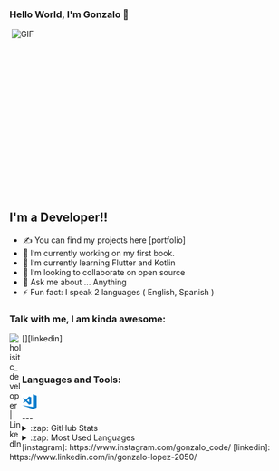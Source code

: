 ### Hello World, I'm Gonzalo  👋

 <img align="right" alt="GIF" src="https://github.com/arsentieva/arsentieva/blob/main/code.gif?raw=true" width="500" height="320" />


## I'm a Developer!!
- ✍ You can find my projects here [portfolio]
- 🔭 I’m currently working on my first book.
- 🌱 I’m currently learning Flutter and Kotlin
- 👯 I’m looking to collaborate on open source
- 💬 Ask me about ... Anything
- ⚡ Fun fact: I speak 2 languages ( English, Spanish )


### Talk with me, I am kinda awesome:
[<img align="left" alt="holisitc_developer | LinkedIn" width="22px" src="https://cdn.jsdelivr.net/npm/simple-icons@v3/icons/linkedin.svg" />][linkedin]

<br />

### Languages and Tools:

<img align="left" alt="Visual Studio Code" width="26px" src="https://raw.githubusercontent.com/github/explore/80688e429a7d4ef2fca1e82350fe8e3517d3494d/topics/visual-studio-code/visual-studio-code.png" />


<br />
<br />
---

<details>
  <summary>:zap: GitHub Stats</summary>

  <img align="left" alt="Anna's GitHub Stats" src="https://github-readme-stats.vercel.app/api?username=arsentieva&show_icons=true&hide_border=true" />

</details>

<details>
  <summary>:zap: Most Used Languages</summary>

<img align="left" alt="Anna's GitHub Top Languages" src="https://github-readme-stats.vercel.app/api/top-langs/?username=arsentieva" />

</details>
<!--
[website]: https://holistic-developer.com/
[youtube]: https://www.youtube.com/channel/UCD6bHzIZCJJcJD6QHGUIyrw
-->
[instagram]: https://www.instagram.com/gonzalo_code/
[linkedin]: https://www.linkedin.com/in/gonzalo-lopez-2050/
<!-- [portfolio]: https://arsentieva.github.io/profile/ -->
